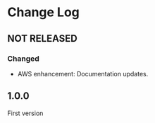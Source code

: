 # Change Log

## NOT RELEASED

### Changed

- AWS enhancement: Documentation updates.

## 1.0.0

First version
